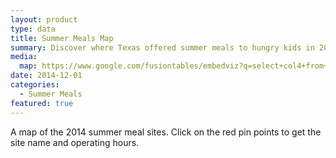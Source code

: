 ```yaml
---
layout: product
type: data
title: Summer Meals Map
summary: Discover where Texas offered summer meals to hungry kids in 2014.
media:
  map: https://www.google.com/fusiontables/embedviz?q=select+col4+from+1rMd2bno7LOhbjNAgGpDbMRr2ecJFNyMN3UOXJKPq&viz=MAP&h=false&lat=31.66074213607565&lng=-99.91060311562501&t=1&z=7&l=col4&y=2&tmplt=2&hml=GEOCODABLE
date: 2014-12-01
categories:
  - Summer Meals
featured: true
---
```

A map of the 2014 summer meal sites. Click on the red pin points to get the site name and operating hours. 
